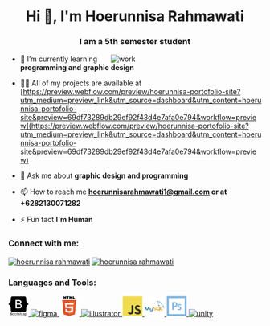 <h1 align="center">Hi 👋, I'm Hoerunnisa Rahmawati</h1>
<h3 align="center">I am a 5th semester student</h3>
<img align="right" alt="work" width="300" src="https://user-images.githubusercontent.com/132890652/241001934-95a9797a-a07c-4499-bcd3-937e0900af90.gif"/>

- 🌱 I’m currently learning **programming and graphic design**

- 👨‍💻 All of my projects are available at [https://preview.webflow.com/preview/hoerunnisa-portofolio-site?utm_medium=preview_link&utm_source=dashboard&utm_content=hoerunnisa-portofolio-site&preview=69df73289db29ef92f43d4e7afa0e794&workflow=preview](https://preview.webflow.com/preview/hoerunnisa-portofolio-site?utm_medium=preview_link&utm_source=dashboard&utm_content=hoerunnisa-portofolio-site&preview=69df73289db29ef92f43d4e7afa0e794&workflow=preview)

- 💬 Ask me about **graphic design and programming**

- 📫 How to reach me **hoerunnisarahmawati1@gmail.com or at +6282130071282**

- ⚡ Fun fact **I'm Human**

<h3 align="left">Connect with me:</h3>
<p align="left">
<a href="https://linkedin.com/in/hoerunnisa rahmawati" target="blank"><img align="center" src="https://raw.githubusercontent.com/rahuldkjain/github-profile-readme-generator/master/src/images/icons/Social/linked-in-alt.svg" alt="hoerunnisa rahmawati" height="30" width="40" /></a>
<a href="https://www.youtube.com/c/hoerunnisa rahmawati" target="blank"><img align="center" src="https://raw.githubusercontent.com/rahuldkjain/github-profile-readme-generator/master/src/images/icons/Social/youtube.svg" alt="hoerunnisa rahmawati" height="30" width="40" /></a>
</p>

<h3 align="left">Languages and Tools:</h3>
<p align="left"> <a href="https://getbootstrap.com" target="_blank" rel="noreferrer"> <img src="https://raw.githubusercontent.com/devicons/devicon/master/icons/bootstrap/bootstrap-plain-wordmark.svg" alt="bootstrap" width="40" height="40"/> </a> <a href="https://www.figma.com/" target="_blank" rel="noreferrer"> <img src="https://www.vectorlogo.zone/logos/figma/figma-icon.svg" alt="figma" width="40" height="40"/> </a> <a href="https://www.w3.org/html/" target="_blank" rel="noreferrer"> <img src="https://raw.githubusercontent.com/devicons/devicon/master/icons/html5/html5-original-wordmark.svg" alt="html5" width="40" height="40"/> </a> <a href="https://www.adobe.com/in/products/illustrator.html" target="_blank" rel="noreferrer"> <img src="https://www.vectorlogo.zone/logos/adobe_illustrator/adobe_illustrator-icon.svg" alt="illustrator" width="40" height="40"/> </a> <a href="https://developer.mozilla.org/en-US/docs/Web/JavaScript" target="_blank" rel="noreferrer"> <img src="https://raw.githubusercontent.com/devicons/devicon/master/icons/javascript/javascript-original.svg" alt="javascript" width="40" height="40"/> </a> <a href="https://www.mysql.com/" target="_blank" rel="noreferrer"> <img src="https://raw.githubusercontent.com/devicons/devicon/master/icons/mysql/mysql-original-wordmark.svg" alt="mysql" width="40" height="40"/> </a> <a href="https://www.photoshop.com/en" target="_blank" rel="noreferrer"> <img src="https://raw.githubusercontent.com/devicons/devicon/master/icons/photoshop/photoshop-line.svg" alt="photoshop" width="40" height="40"/> </a> <a href="https://unity.com/" target="_blank" rel="noreferrer"> <img src="https://www.vectorlogo.zone/logos/unity3d/unity3d-icon.svg" alt="unity" width="40" height="40"/> </a> </p>
